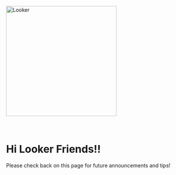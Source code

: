 <br/>
<br/>
<br/><img style="width:300px" alt="Looker" id="img-logo" src="https://wwwstatic-a.lookercdn.com/homepage/new_home/looker.svg" />

<br/>
<br/>
<br/>

# Hi Looker Friends!!

Please check back on this page for future announcements and tips!

